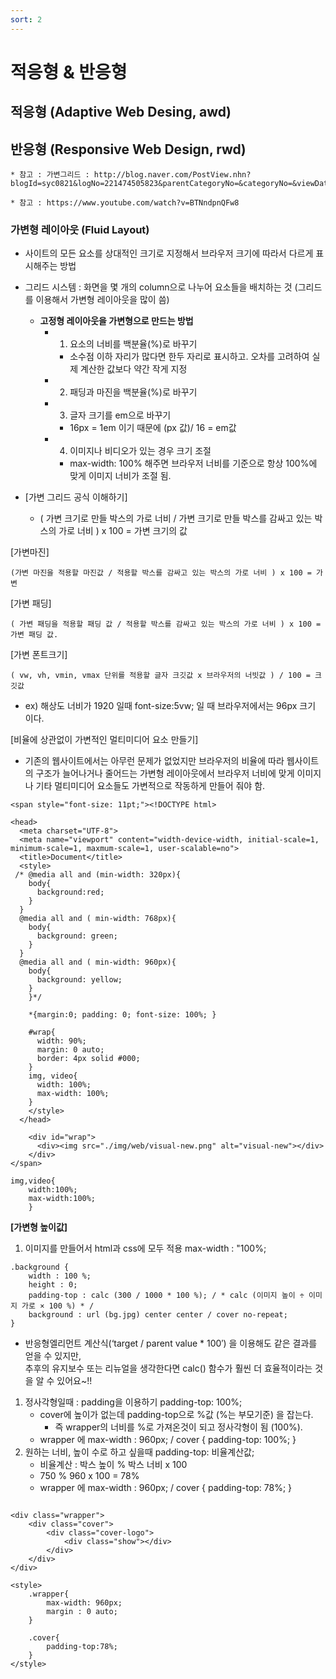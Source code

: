 ```yaml
---
sort: 2
---
```


# 적응형 & 반응형

## 적응형 (Adaptive Web Desing, **awd**)




## 반응형 (Responsive Web Design, **rwd**)

```tip
* 참고 : 가변그리드 : http://blog.naver.com/PostView.nhn?blogId=syc0821&logNo=221474505823&parentCategoryNo=&categoryNo=&viewDate=&isShowPopularPosts=false&from=postView

* 참고 : https://www.youtube.com/watch?v=BTNndpnQFw8
```


### 가변형 레이아웃 (Fluid Layout)

- 사이트의 모든 요소를 상대적인 크기로 지정해서 브라우저 크기에 따라서 다르게 표시해주는 방법
- 그리드 시스템 : 화면을 몇 개의 column으로 나누어 요소들을 배치하는 것 (그리드를 이용해서 가변형 레이아웃을 많이 씀)

  - __고정형 레이아웃을 가변형으로 만드는 방법__
    - 1. 요소의 너비를 백분율(%)로 바꾸기
      - 소수점 이하 자리가 많다면 한두 자리로 표시하고. 오차를 고려하여 실제 계산한 값보다 약간 작게 지정
    - 2. 패딩과 마진을 백분율(%)로 바꾸기
    - 3. 글자 크기를 em으로 바꾸기
      - 16px = 1em 이기 때문에 (px 값)/ 16 = em값
    - 4. 이미지나 비디오가 있는 경우 크기 조절
      - max-width: 100% 해주면 브라우저 너비를 기준으로 항상 100%에 맞게 이미지 너비가 조절 됨.


- [가변 그리드 공식 이해하기]
  - ( 가변 크기로 만들 박스의 가로 너비 / 가변 크기로 만들 박스를 감싸고 있는 박스의 가로 너비 ) x 100 = 가변 크기의 값

[가변마진]
```
(가변 마진을 적용할 마진값 / 적용할 박스를 감싸고 있는 박스의 가로 너비 ) x 100 = 가변
```

[가변 패딩]
```
( 가변 패딩을 적용할 패딩 값 / 적용할 박스를 감싸고 있는 박스의 가로 너비 ) x 100 = 가변 패딩 값.
```

[가변 폰트크기]
```
( vw, vh, vmin, vmax 단위를 적용할 글자 크깃값 x 브라우저의 너빗값 ) / 100 = 크깃값
```
  - ex) 해상도 너비가 1920 일때 font-size:5vw; 일 때 브라우저에서는 96px 크기 이다.


[비율에 상관없이 가변적인 멀티미디어 요소 만들기]
- 기존의 웹사이트에서는 아무런 문제가 없었지만 브라우저의 비율에 따라 웹사이트의 구조가 늘어나거나 줄어드는 가변형 레이아웃에서 브라우저 너비에 맞게 이미지나 기타 멀티미디어 요소들도 가변적으로 작동하게 만들어 줘야 함.


```
<span style="font-size: 11pt;"><!DOCTYPE html>

<head>
  <meta charset="UTF-8">
  <meta name="viewport" content="width-device-width, initial-scale=1, minimum-scale=1, maxmum-scale=1, user-scalable=no">
  <title>Document</title>
  <style>
 /* @media all and (min-width: 320px){
    body{
      background:red;
    }
  }
  @media all and ( min-width: 768px){
    body{
      background: green;
    }
  }
  @media all and ( min-width: 960px){
    body{
      background: yellow;
    }
    }*/

    *{margin:0; padding: 0; font-size: 100%; }

    #wrap{
      width: 90%;
      margin: 0 auto;
      border: 4px solid #000;
    }
    img, video{
      width: 100%;
      max-width: 100%;
    }
    </style>
  </head>

    <div id="wrap">
      <div><img src="./img/web/visual-new.png" alt="visual-new"></div>
    </div>
</span>
```

```
img,video{
    width:100%;
    max-width:100%;
    }
```




__[가변형 높이값]__

1. 이미지를 만들어서 html과 css에 모두 적용 max-width : "100%;

```
.background {
	width : 100 %;
	height : 0;
	padding-top : calc (300 / 1000 * 100 %); / * calc (이미지 높이 ÷ 이미지 가로 × 100 %) * /
	background : url (bg.jpg) center center / cover no-repeat;
}
```
- 반응형엘리먼트 계산식(‘target / parent value * 100′) 을 이용해도 같은 결과를 얻을 수 있지만,<br> 추후의 유지보수 또는 리뉴얼을 생각한다면 calc() 함수가 훨씬 더 효율적이라는 것을 알 수 있어요~!!



1. 정사각형일때 : padding을 이용하기 padding-top: 100%;
   - cover에 높이가 없는데 padding-top으로 %값 (%는 부모기준) 을 잡는다.
     - 즉 wrapper의 너비를 %로 가져온것이 되고 정사각형이 됨 (100%).
   - wrapper 에 max-width : 960px; / cover { padding-top: 100%; }
2. 원하는 너비, 높이 수로 하고 싶을때 padding-top: 비율계산값;
   - 비율계산 : 박스 높이 % 박스 너비 x 100
   - 750 % 960 x 100 = 78%
   - wrapper 에 max-width : 960px; / cover { padding-top: 78%; }


```

<div class="wrapper">
    <div class="cover">
        <div class="cover-logo">
            <div class="show"></div>
        </div>
    </div>
</div>

<style>
    .wrapper{
        max-width: 960px;
        margin : 0 auto;
    }

    .cover{
        padding-top:78%;
    }
</style>

```
